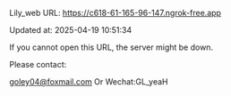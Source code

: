 Lily_web URL: https://c618-61-165-96-147.ngrok-free.app

Updated at: 2025-04-19 10:51:34

If you cannot open this URL, the server might be down.

Please contact: 

goley04@foxmail.com Or Wechat:GL_yeaH